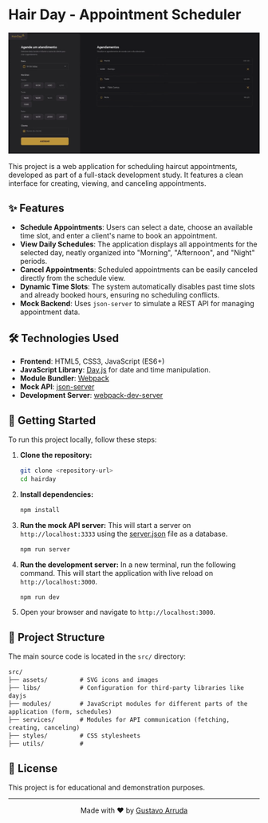 # Hair Day - Appointment Scheduler

![Appointment Scheduler App](./src/assets/APP.png)

This project is a web application for scheduling haircut appointments, developed as part of a full-stack development study. It features a clean interface for creating, viewing, and canceling appointments.

## ✨ Features

- **Schedule Appointments**: Users can select a date, choose an available time slot, and enter a client's name to book an appointment.
- **View Daily Schedules**: The application displays all appointments for the selected day, neatly organized into "Morning", "Afternoon", and "Night" periods.
- **Cancel Appointments**: Scheduled appointments can be easily canceled directly from the schedule view.
- **Dynamic Time Slots**: The system automatically disables past time slots and already booked hours, ensuring no scheduling conflicts.
- **Mock Backend**: Uses `json-server` to simulate a REST API for managing appointment data.

## 🛠️ Technologies Used

- **Frontend**: HTML5, CSS3, JavaScript (ES6+)
- **JavaScript Library**: [Day.js](https://day.js.org/) for date and time manipulation.
- **Module Bundler**: [Webpack](https://webpack.js.org/)
- **Mock API**: [json-server](https://github.com/typicode/json-server)
- **Development Server**: [webpack-dev-server](https://webpack.js.org/configuration/dev-server/)

## 🚀 Getting Started

To run this project locally, follow these steps:

1.  **Clone the repository:**

    ```sh
    git clone <repository-url>
    cd hairday
    ```

2.  **Install dependencies:**

    ```sh
    npm install
    ```

3.  **Run the mock API server:**
    This will start a server on `http://localhost:3333` using the [server.json](server.json) file as a database.

    ```sh
    npm run server
    ```

4.  **Run the development server:**
    In a new terminal, run the following command. This will start the application with live reload on `http://localhost:3000`.

    ```sh
    npm run dev
    ```

5.  Open your browser and navigate to `http://localhost:3000`.

## 📂 Project Structure

The main source code is located in the `src/` directory:

```
src/
├── assets/         # SVG icons and images
├── libs/           # Configuration for third-party libraries like dayjs
├── modules/        # JavaScript modules for different parts of the application (form, schedules)
├── services/       # Modules for API communication (fetching, creating, canceling)
├── styles/         # CSS stylesheets
├── utils/          #
```

## 📄 License

This project is for educational and demonstration purposes.

---

<p align="center">Made with ❤️ by <a href="https://www.linkedin.com/in/gustavo-santos-744549234/">Gustavo Arruda</a></p>
